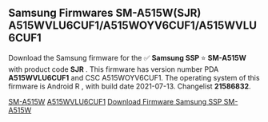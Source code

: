 <h2>Samsung Firmwares SM-A515W(SJR) A515WVLU6CUF1/A515WOYV6CUF1/A515WVLU6CUF1</h2>
Download the Samsung firmware for the ✅ <strong>Samsung SSP </strong> ⭐ <strong>SM-A515W</strong> with product code <strong>SJR</strong> . This firmware has version number PDA <strong>A515WVLU6CUF1</strong> and CSC A515WOYV6CUF1. The operating system of this firmware is Android R , with build date 2021-07-13. Changelist <strong>21586832</strong>.


[SM-A515W](https://samfirm.shop/samsung/model/SM-A515W)
[A515WVLU6CUF1](https://samfirm.shop/samsung/pda/A515WVLU6CUF1)
[Download Firmware Samsung SSP SM-A515W](https://samfirm.shop/samsung/firmware/475712)
